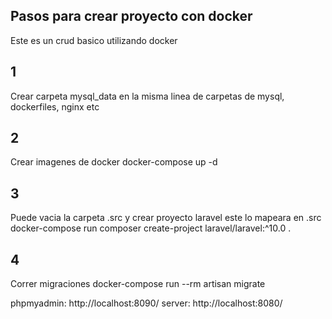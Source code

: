 ## Pasos para crear proyecto con docker

Este es un crud basico utilizando docker

## 1 

Crear carpeta mysql_data en la misma linea de carpetas de mysql, dockerfiles, nginx etc

## 2
Crear imagenes de docker
docker-compose up -d

## 3 
Puede vacia la carpeta .src y crear proyecto laravel este lo mapeara en .src
docker-compose run composer create-project laravel/laravel:^10.0 .

## 4 
Correr migraciones
docker-compose run --rm artisan migrate

phpmyadmin: http://localhost:8090/
server: http://localhost:8080/